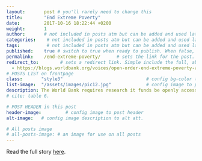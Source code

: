 ```yaml
---
layout:       post # you'll rarely need to change this
title:        "End Extreme Poverty"
date:         2017-10-16 18:22:44 +0200
weight:       1
author:       # not included in posts atm but can be added and used later
categories:    # not included in posts atm but can be added and used later
tags:          # not included in posts atm but can be added and used later
published:    true # switch to true when ready to publish. When false, you can check your links and share drafts using the github file for this page e.g https://github.com/sparcopen/open-to/blob/master/_posts/2017-04-10-welcome-to-jekyll.markdown
permalink:    /end-extreme-poverty/      # sets the link for the post. E.g permalink: /battle-disease/
redirect_to:        # sets a redirect link. Simple include the full, absolute link you want below
  - https://blogs.worldbank.org/voices/open-order-end-extreme-poverty-access-information-enabling-strategy
# POSTS LIST on frontpage
class:       "style3"                               # config bg-color to post list card (1 to 5)
list-image:  "/assets/images/pic12.jpg"             # config image to post list card (1 to 15 are generic colors and will fit with anything used if no images can be found)
description: The World Bank requires research it funds be openly accessible in order to advance its mission. Learn how.
# cite: table 6.

# POST HEADER in this post
header-image:         # config image to post header
alt-image:   # config image description to alt att.

# All posts image
# all-posts-image: # an image for use on all posts
---
```

Read the full story [here](https://blogs.worldbank.org/voices/open-order-end-extreme-poverty-access-information-enabling-strategy).

